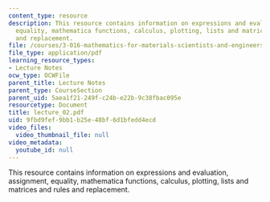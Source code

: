 ```yaml
---
content_type: resource
description: This resource contains information on expressions and evaluation, assignment,
  equality, mathematica functions, calculus, plotting, lists and matrices and rules
  and replacement.
file: /courses/3-016-mathematics-for-materials-scientists-and-engineers-fall-2005/9fbd9fef9bb1b25e48bf6d1bfedd4ecd_lecture_02.pdf
file_type: application/pdf
learning_resource_types:
- Lecture Notes
ocw_type: OCWFile
parent_title: Lecture Notes
parent_type: CourseSection
parent_uid: 5aea1f21-249f-c24b-e22b-9c38fbac095e
resourcetype: Document
title: lecture_02.pdf
uid: 9fbd9fef-9bb1-b25e-48bf-6d1bfedd4ecd
video_files:
  video_thumbnail_file: null
video_metadata:
  youtube_id: null
---
```

This resource contains information on expressions and evaluation, assignment, equality, mathematica functions, calculus, plotting, lists and matrices and rules and replacement.

